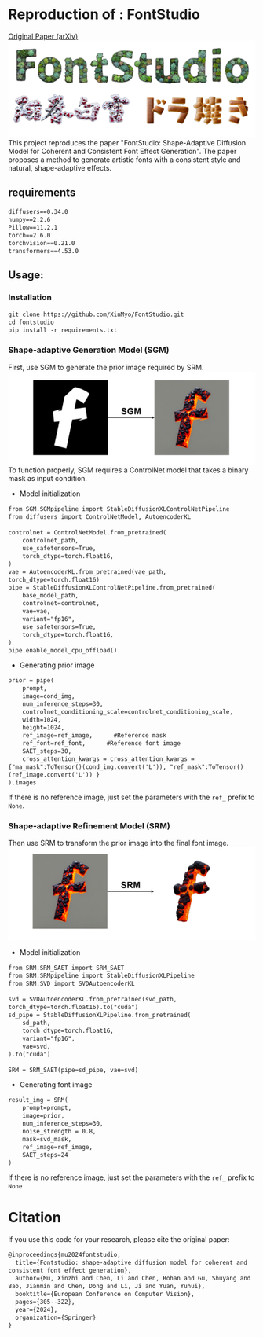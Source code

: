 # Reproduction of : FontStudio

[Original Paper (arXiv)](https://arxiv.org/abs/2406.08392)
![sample](images/sample.png)
This project reproduces the paper "FontStudio: Shape-Adaptive Diffusion Model for Coherent and Consistent Font Effect Generation". The paper proposes a method to generate artistic fonts with a consistent style and natural, shape-adaptive effects.

## requirements
```
diffusers==0.34.0
numpy==2.2.6
Pillow==11.2.1
torch==2.6.0
torchvision==0.21.0
transformers==4.53.0
```
## Usage:

### Installation
```
git clone https://github.com/XinMyo/FontStudio.git
cd fontstudio
pip install -r requirements.txt
```
### Shape-adaptive Generation Model (SGM)
First, use SGM to generate the prior image required by SRM.
![sample](images/SGM.png)
To function properly, SGM requires a ControlNet model that takes a binary mask as input condition. 
- Model initialization
```
from SGM.SGMpipeline import StableDiffusionXLControlNetPipeline
from diffusers import ControlNetModel, AutoencoderKL

controlnet = ControlNetModel.from_pretrained(
    controlnet_path,
    use_safetensors=True,
    torch_dtype=torch.float16,
)
vae = AutoencoderKL.from_pretrained(vae_path, torch_dtype=torch.float16)
pipe = StableDiffusionXLControlNetPipeline.from_pretrained(
    base_model_path,
    controlnet=controlnet,
    vae=vae,
    variant="fp16",
    use_safetensors=True,
    torch_dtype=torch.float16,
)
pipe.enable_model_cpu_offload()
```

- Generating prior image
```
prior = pipe(
	prompt,
	image=cond_img,
	num_inference_steps=30,
	controlnet_conditioning_scale=controlnet_conditioning_scale,
	width=1024,
	height=1024,
	ref_image=ref_image,      #Reference mask
	ref_font=ref_font,      #Reference font image
	SAET_steps=30,
	cross_attention_kwargs = cross_attention_kwargs = {"ma_mask":ToTensor()(cond_img.convert('L')), "ref_mask":ToTensor()(ref_image.convert('L')) }
).images
```
If there is no reference image, just set the parameters with the `ref_` prefix to `None`.

### Shape-adaptive Refinement Model (SRM)
Then use SRM to transform the prior image into the final font image.
![sample](images/SRM.png)
- Model initialization
```
from SRM.SRM_SAET import SRM_SAET
from SRM.SRMpipeline import StableDiffusionXLPipeline
from SRM.SVD import SVDAutoencoderKL

svd = SVDAutoencoderKL.from_pretrained(svd_path, torch_dtype=torch.float16).to("cuda")
sd_pipe = StableDiffusionXLPipeline.from_pretrained(
    sd_path,
    torch_dtype=torch.float16,
    variant="fp16",
    vae=svd,
).to("cuda")

SRM = SRM_SAET(pipe=sd_pipe, vae=svd)
```
- Generating font image
```
result_img = SRM(
	prompt=prompt,
	image=prior,
	num_inference_steps=30,
	noise_strength = 0.8,
	mask=svd_mask,
	ref_image=ref_image,
	SAET_steps=24
)
```
If there is no reference image, just set the parameters with the `ref_` prefix to `None`

# Citation
If you use this code for your research, please cite the original paper:
```
@inproceedings{mu2024fontstudio,
  title={Fontstudio: shape-adaptive diffusion model for coherent and consistent font effect generation},
  author={Mu, Xinzhi and Chen, Li and Chen, Bohan and Gu, Shuyang and Bao, Jianmin and Chen, Dong and Li, Ji and Yuan, Yuhui},
  booktitle={European Conference on Computer Vision},
  pages={305--322},
  year={2024},
  organization={Springer}
}
```
